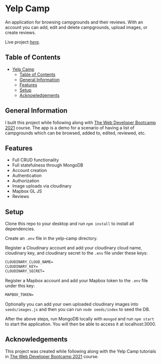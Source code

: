 
# Yelp Camp

An application for browsing campgrounds and their reviews. With an account you can add, edit and delete campgrounds, upload images, or create reviews.

Live project [_here_](https://yelp-camp-willswats.herokuapp.com/).

## Table of Contents

- [Yelp Camp](#yelp-camp)
  - [Table of Contents](#table-of-contents)
  - [General Information](#general-information)
  - [Features](#features)
  - [Setup](#setup)
  - [Acknowledgements](#acknowledgements)

## General Information

I built this project while following along with [The Web Developer Bootcamp 2021](https://www.udemy.com/course/the-web-developer-bootcamp) course. The app is a demo for a scenario of having a list of campgrounds which can be browsed, added to, edited, reviewed, etc.

## Features

- Full CRUD functionality
- Full statefulness through MongoDB
- Account creation
- Authentication
- Authorization
- Image uploads via cloudinary
- Mapbox GL JS
- Reviews

## Setup

Clone this repo to your desktop and run ```npm install``` to install all dependencies.

Create an ```.env``` file in the yelp-camp directory.

Register a Cloudinary account and add your cloudinary cloud name, cloudinary key, and cloudinary secret to the ```.env``` file under these keys:

```txt
CLOUDINARY_CLOUD_NAME=
CLOUDINARY_KEY=
CLOUDINARY_SECRET=
```

Register a Mapbox account and add your Mapbox token to the ```.env``` file under this key:

```txt
MAPBOX_TOKEN=
```

Optionally you can add your own uploaded cloudinary images into ```seeds/images.js``` and then you can run ```node seeds/index``` to seed the DB.

After the above steps, run MongoDB locally with ```mongod``` and run ```npm start``` to start the application. You will then be able to access it at localhost:3000.

## Acknowledgements

This project was created while following along with the Yelp Camp tutorials in [The Web Developer Bootcamp 2021](https://www.udemy.com/course/the-web-developer-bootcamp) course.
